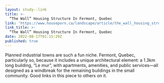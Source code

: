 ```yaml
---
layout: study--link
title: >-
  “The Wall” Housing Structure In Fermont, Quebec
link: 'https://www.houseporn.ca/landscape/article/the_wall_housing_structure_in_fermont_quebec'
link_title: >-
  “The Wall” Housing Structure In Fermont, Quebec
date: 2022-08-17T01:15:29Z
published: true
---
```

Planned industrial towns are such a fun niche. Fermont, Quebec, particularly so, because it includes a unique architectural element: a 1.3km long building, “Le mur”, with apartments, amenities, and public services—all designed as a windbreak for the remaining buildings in the small community. Good links in this piece to others on it.
